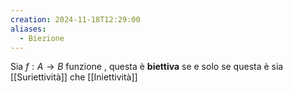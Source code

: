 ```yaml
---
creation: 2024-11-18T12:29:00
aliases:
  - Biezione
---
```

Sia $f: A\to B$ funzione , questa è **biettiva** se e solo se questa è sia [[Suriettività]] che [[Iniettività]]
